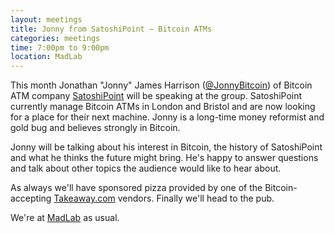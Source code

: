 ```yaml
---
layout: meetings
title: Jonny from SatoshiPoint – Bitcoin ATMs
categories: meetings
time: 7:00pm to 9:00pm
location: MadLab
---
```


This month Jonathan "Jonny" James Harrison ([@JonnyBitcoin][jonny]) of Bitcoin ATM company [SatoshiPoint][satoshipoint] will be speaking at the group. SatoshiPoint currently manage Bitcoin ATMs in London and Bristol and are now looking for a place for their next machine. Jonny is a long-time money reformist and gold bug and believes strongly in Bitcoin.

Jonny will be talking about his interest in Bitcoin, the history of SatoshiPoint and what he thinks the future might bring. He's happy to answer questions and talk about other topics the audience would like to hear about.

As always we'll have sponsored pizza provided by one of the Bitcoin-accepting [Takeaway.com][takeaway] vendors. Finally we'll head to the pub.

We're at [MadLab][madlab-event] as usual.

[jonny]: https://twitter.com/JonnyBitcoin
[satoshipoint]: http://satoshipoint.co.uk/
[takeaway]: http://www.takeaway.com/
[madlab-event]: http://madlab.org.uk/content/bitcoin-manchester-04-08-14/